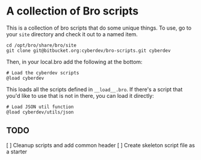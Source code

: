 # A collection of Bro scripts

This is a collection of bro scripts that do some unique things. To use,
go to your `site` directory and check it out to a named item.

~~~~
cd /opt/bro/share/bro/site
git clone git@bitbucket.org:cyberdev/bro-scripts.git cyberdev
~~~~

Then, in your local.bro add the following at the bottom:

~~~~
# Load the cyberdev scripts
@load cyberdev
~~~~


This loads all the scripts defined in `__load__.bro`. If there's a script
that you'd like to use that is not in there, you can load it directly:


~~~~
# Load JSON util function
@load cyberdev/utils/json
~~~~

TODO
----

[ ] Cleanup scripts and add common header
[ ] Create skeleton script file as a starter
